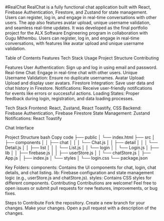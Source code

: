 #RealChat
RealChat is a fully functional chat application built with React, Firebase Authentication, Firestore, and Zustand for state management. Users can register, log in, and engage in real-time conversations with other users. The app also features avatar upload, unique username validation, and seamless real-time updates.
It was developed as the final portfolio project for the ALX Software Engineering program in collaboration with Gugu Mthembu. Users can register, log in, and engage in real-time conversations, with features like avatar upload and unique username validation.


Table of Contents
Features
Tech Stack
Usage
Project Structure
Contributing

Features
User Authentication: Sign up and log in using email and password.
Real-time Chat: Engage in real-time chat with other users.
Unique Username Validation: Ensure no duplicate usernames.
Avatar Upload: Upload and display user avatars.
Firestore Integration: Save user data and chat history in Firestore.
Notifications: Receive user-friendly notifications for events like errors or successful actions.
Loading States: Proper feedback during login, registration, and data loading processes.

Tech Stack
Frontend: React, Zustand, React Toastify, CSS
Backend: Firebase Authentication, Firebase Firestore
State Management: Zustand
Notifications: React Toastify

Chat Interface

Project Structure
bash
Copy code
├── public
│   └── index.html
├── src
│   ├── components
│   │   ├── chat
│   │   │   └── Chat.js
│   │   ├── detail
│   │   │   └── Detail.js
│   │   ├── list
│   │   │   └── List.js
│   │   └── login
│   │       └── Login.js
│   ├── lib
│   │   ├── firebase.js
│   │   ├── userStore.js
│   │   └── chatStore.js
│   ├── App.js
│   ├── index.js
│   └── styles
│       └── login.css
└── package.json

Key Folders:
components: Contains the UI components for chat, login, chat details, and chat listing.
lib: Firebase configuration and state management logic (e.g., userStore.js and chatStore.js).
styles: Contains CSS styles for different components.
Contributing
Contributions are welcome! Feel free to open issues or submit pull requests for new features, improvements, or bug fixes.

Steps to Contribute
Fork the repository.
Create a new branch for your changes.
Make your changes.
Open a pull request with a description of the changes.

